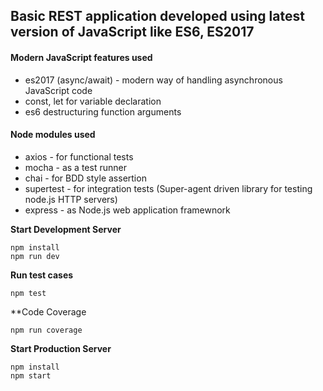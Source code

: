 ## Basic REST application developed using latest version of JavaScript like ES6, ES2017

#### Modern JavaScript features used
* es2017 (async/await) - modern way of handling asynchronous JavaScript code
* const, let for variable declaration
* es6 destructuring function arguments

#### Node modules used
* axios - for functional tests
* mocha - as a test runner
* chai - for BDD style assertion
* supertest - for integration tests (Super-agent driven library for testing node.js HTTP servers)
* express - as Node.js web application framewnork

**Start Development Server**
```
npm install
npm run dev
```
**Run test cases**
```
npm test
```

**Code Coverage
```
npm run coverage
```


**Start Production Server**
```
npm install
npm start
```

